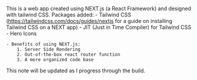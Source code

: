 This is a web app created using NEXT.js (a React Framework) and designed with tailwind CSS.
    Packages added:
    - Tailwind CSS (https://tailwindcss.com/docs/guides/nextjs for a guide on installing Tailwind CSS on a  NEXT app)
    - JIT (Just in Time Compiler) for Tailwind CSS
    - Hero Icons

    - Benefits of using NEXT.js:
        1. Server Side Rendering
        2. Out-of-the-box react router function
        3. A more organized code base

This note will be updated as I progress through the build.